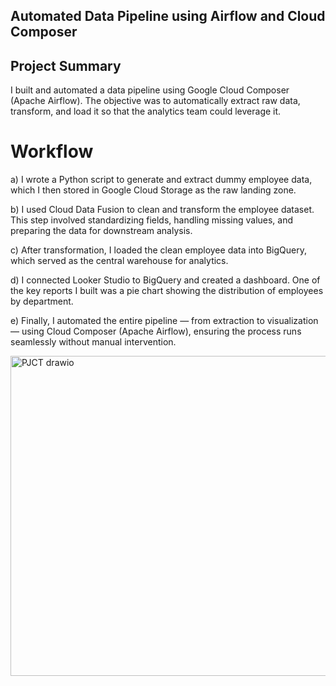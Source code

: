 ## Automated Data Pipeline using Airflow and Cloud Composer
## Project Summary


I built and automated a data pipeline using Google Cloud Composer (Apache Airflow). The objective was to automatically extract raw data, transform, and load it so that the analytics team could leverage it.


# Workflow

a) I wrote a Python script to generate and extract dummy employee data, which I then stored in Google Cloud Storage as the raw landing zone.

b) I used Cloud Data Fusion to clean and transform the employee dataset. This step involved standardizing fields, handling missing values, and preparing the data for downstream analysis.

c) After transformation, I loaded the clean employee data into BigQuery, which served as the central warehouse for analytics.

d) I connected Looker Studio to BigQuery and created a dashboard. One of the key reports I built was a pie chart showing the distribution of employees by department.

e) Finally, I automated the entire pipeline — from extraction to visualization — using Cloud Composer (Apache Airflow), ensuring the process runs seamlessly without manual intervention.


<img width="929" height="512" alt="PJCT drawio" src="https://github.com/user-attachments/assets/01a082fb-c152-4aad-ad07-541394a17079" />

